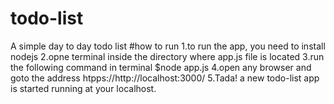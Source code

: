 # todo-list
A simple day to day todo list
#how to run
1.to run the app, you need to install nodejs
2.opne terminal inside the directory where app.js file is located
3.run the following command in terminal
  $node app.js
4.open any browser and goto the address htpps://http://localhost:3000/
5.Tada! a new todo-list app is started running at your localhost.
